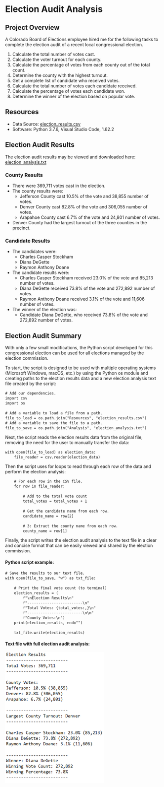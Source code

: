 # Election Audit Analysis

## Project Overview

A Colorado Board of Elections employee hired me for the following tasks to complete the election audit of a recent local congressional election.

1. Calculate the total number of votes cast.
2. Calculate the voter turnout for each county.
3. Calculate the percentage of votes from each county out of the total count.
4. Determine the county with the highest turnout.
5. Get a complete list of candidate who received votes.
6. Calculate the total number of votes each candidate received.
7. Calculate the percentage of votes each candidate won.
8. Determine the winner of the election based on popular vote.

## Resources

- Data Source: [election_results.csv](Resources/election_results.csv)
- Software: Python 3.7.6, Visual Studio Code, 1.62.2

## Election Audit Results

The election audit results may be viewed and downloaded here: [election_analysis.txt](Analysis/election_analysis.txt)

### County Results

- There were 369,711 votes cast in the election.
- The county results were:
    - Jefferson County cast 10.5% of the vote and 38,855 number of votes.
    - Denver County cast 82.8% of the vote and 306,055 number of votes.
    - Arapahoe County cast 6.7% of the vote and 24,801 number of votes.
- Denver County had the largest turnout of the three counties in the precinct. 

### Candidate Results

- The candidates were:
    - Charles Casper Stockham
    - Diana DeGette
    - Raymon Anthony Doane
- The candidate results were:
    - Charles Casper Stockham received 23.0% of the vote and 85,213 number of votes.
    - Diana DeGette received 73.8% of the vote and 272,892 number of votes.
    - Raymon Anthony Doane received 3.1% of the vote and 11,606 number of votes.
- The winner of the election was:
    - Candidate Diana DeGette, who received 73.8% of the vote and 272,892 number of votes.

## Election Audit Summary

With only a few small modifications, the Python script developed for this congressional election can be used for all elections managed by the election commission. 

To start, the script is designed to be used with multiple operating systems (Microsoft Windows, macOS, etc.) by using the Python os module and creating paths to the election results data and a new election analysis text file created by the script:
```
# Add our dependencies.
import csv
import os

# Add a variable to load a file from a path.
file_to_load = os.path.join("Resources", "election_results.csv")
# Add a variable to save the file to a path.
file_to_save = os.path.join("Analysis", "election_analysis.txt")
```
Next, the script reads the election results data from the original file, removing the need for the user to manually transfer the data:
```
with open(file_to_load) as election_data:
    file_reader = csv.reader(election_data)
```
Then the script uses for loops to read through each row of the data and perform the election analysis:
```
    # For each row in the CSV file.
    for row in file_reader:

        # Add to the total vote count
        total_votes = total_votes + 1

        # Get the candidate name from each row.
        candidate_name = row[2]

        # 3: Extract the county name from each row.
        county_name = row[1]
```
Finally, the script writes the election audit analysis to the text file in a clear and concise format that can be easily viewed and shared by the election commission.

#### Python script example:

```
# Save the results to our text file.
with open(file_to_save, "w") as txt_file:

    # Print the final vote count (to terminal)
    election_results = (
        f"\nElection Results\n"
        f"-------------------------\n"
        f"Total Votes: {total_votes:,}\n"
        f"-------------------------\n\n"
        f"County Votes:\n")
    print(election_results, end="")

    txt_file.write(election_results)
```
#### Text file with full election audit analysis:

![](Analysis/election_results_screenshot.PNG)
